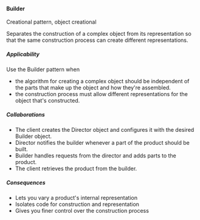 #### Builder

Creational pattern, object creational

Separates the construction of a complex object from its representation so that the same construction process can create different representations.

##### Applicability

Use the Builder pattern when

 * the algorithm for creating a complex object should be independent of the parts that make up the object and how they're assembled.
 * the construction process must allow different representations for the object that's constructed.

##### Collaborations

 * The client creates the Director object and configures it with the desired Builder object.
 * Director notifies the builder whenever a part of the product should be built.
 * Builder handles requests from the director and adds parts to the product.
 * The client retrieves the product from the builder.

##### Consequences

 * Lets you vary a product's internal representation
 * Isolates code for construction and representation
 * Gives you finer control over the construction process
